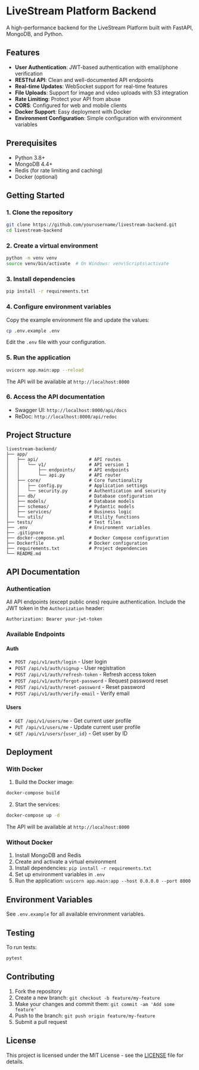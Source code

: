 # LiveStream Platform Backend

A high-performance backend for the LiveStream Platform built with FastAPI, MongoDB, and Python.

## Features

- **User Authentication**: JWT-based authentication with email/phone verification
- **RESTful API**: Clean and well-documented API endpoints
- **Real-time Updates**: WebSocket support for real-time features
- **File Uploads**: Support for image and video uploads with S3 integration
- **Rate Limiting**: Protect your API from abuse
- **CORS**: Configured for web and mobile clients
- **Docker Support**: Easy deployment with Docker
- **Environment Configuration**: Simple configuration with environment variables

## Prerequisites

- Python 3.8+
- MongoDB 4.4+
- Redis (for rate limiting and caching)
- Docker (optional)

## Getting Started

### 1. Clone the repository

```bash
git clone https://github.com/yourusername/livestream-backend.git
cd livestream-backend
```

### 2. Create a virtual environment

```bash
python -m venv venv
source venv/bin/activate  # On Windows: venv\Scripts\activate
```

### 3. Install dependencies

```bash
pip install -r requirements.txt
```

### 4. Configure environment variables

Copy the example environment file and update the values:

```bash
cp .env.example .env
```

Edit the `.env` file with your configuration.

### 5. Run the application

```bash
uvicorn app.main:app --reload
```

The API will be available at `http://localhost:8000`

### 6. Access the API documentation

- Swagger UI: `http://localhost:8000/api/docs`
- ReDoc: `http://localhost:8000/api/redoc`

## Project Structure

```
livestream-backend/
├── app/
│   ├── api/                   # API routes
│   │   └── v1/                # API version 1
│   │       ├── endpoints/     # API endpoints
│   │       └── api.py         # API router
│   ├── core/                  # Core functionality
│   │   ├── config.py          # Application settings
│   │   └── security.py        # Authentication and security
│   ├── db/                    # Database configuration
│   ├── models/                # Database models
│   ├── schemas/               # Pydantic models
│   ├── services/              # Business logic
│   └── utils/                 # Utility functions
├── tests/                     # Test files
├── .env                       # Environment variables
├── .gitignore
├── docker-compose.yml         # Docker Compose configuration
├── Dockerfile                 # Docker configuration
├── requirements.txt           # Project dependencies
└── README.md
```

## API Documentation

### Authentication

All API endpoints (except public ones) require authentication. Include the JWT token in the `Authorization` header:

```
Authorization: Bearer your-jwt-token
```

### Available Endpoints

#### Auth

- `POST /api/v1/auth/login` - User login
- `POST /api/v1/auth/signup` - User registration
- `POST /api/v1/auth/refresh-token` - Refresh access token
- `POST /api/v1/auth/forgot-password` - Request password reset
- `POST /api/v1/auth/reset-password` - Reset password
- `POST /api/v1/auth/verify-email` - Verify email

#### Users

- `GET /api/v1/users/me` - Get current user profile
- `PUT /api/v1/users/me` - Update current user profile
- `GET /api/v1/users/{user_id}` - Get user by ID

## Deployment

### With Docker

1. Build the Docker image:

```bash
docker-compose build
```

2. Start the services:

```bash
docker-compose up -d
```

The API will be available at `http://localhost:8000`

### Without Docker

1. Install MongoDB and Redis
2. Create and activate a virtual environment
3. Install dependencies: `pip install -r requirements.txt`
4. Set up environment variables in `.env`
5. Run the application: `uvicorn app.main:app --host 0.0.0.0 --port 8000`

## Environment Variables

See `.env.example` for all available environment variables.

## Testing

To run tests:

```bash
pytest
```

## Contributing

1. Fork the repository
2. Create a new branch: `git checkout -b feature/my-feature`
3. Make your changes and commit them: `git commit -am 'Add some feature'`
4. Push to the branch: `git push origin feature/my-feature`
5. Submit a pull request

## License

This project is licensed under the MIT License - see the [LICENSE](LICENSE) file for details.
